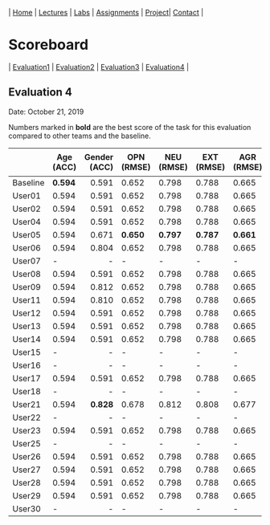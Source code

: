 

| [Home](../index.md) | [Lectures](../lectures.md) | [Labs](../labs.md) | [Assignments](../assignments.md) | [Project](../project.md)| [Contact](../contact.md) |


# Scoreboard

| [Evaluation1](evaluation1.md) | [Evaluation2](evaluation2.md) | [Evaluation3](evaluation3.md) | [Evaluation4](evaluation4.md) |

## Evaluation 4

Date: October 21, 2019

Numbers marked in **bold** are the best score of the task for this evaluation compared to other teams and the baseline.

|       | Age (ACC) | Gender (ACC) | OPN (RMSE) | NEU (RMSE) | EXT (RMSE) | AGR (RMSE) | CON (RMSE) | Full Grade |  Rank 🏆|
|-------|--------------|----------:|------------|------------|------------|------------|------------|------------|-------|
| Baseline|**0.594**|0.591|0.652|0.798|0.788|0.665|0.734|-|6|
| User01 |0.594|0.591|0.652|0.798|0.788|0.665|0.734|-|6|
| User02 |0.594|0.591|0.652|0.798|0.788|0.665|0.734|-|6|
| User04 |0.594|0.591|0.652|0.798|0.788|0.665|0.734|-|6|
| User05 |0.594|0.671|**0.650**|**0.797**|**0.787**|**0.661**|**0.728**|✅|1|
| User06 |0.594|0.804|0.652|0.798|0.788|0.665|0.734|✅|5|
| User07 |-|-|-|-|-|-|-|-|
| User08 |0.594|0.591|0.652|0.798|0.788|0.665|0.734|-|6|
| User09 |0.594|0.812|0.652|0.798|0.788|0.665|0.734|✅|3|
| User11 |0.594|0.810|0.652|0.798|0.788|0.665|0.734|✅|4|
| User12 |0.594|0.591|0.652|0.798|0.788|0.665|0.734|-|6|
| User13 |0.594|0.591|0.652|0.798|0.788|0.665|0.734|-|6|
| User14 |0.594|0.591|0.652|0.798|0.788|0.665|0.734|-|6|
| User15 |-|-|-|-|-|-|-|-|
| User16 |-|-|-|-|-|-|-|-|
| User17 |0.594|0.591|0.652|0.798|0.788|0.665|0.734|-|6|
| User18 |-|-|-|-|-|-|-|-|
| User21 |0.594|**0.828**|0.678|0.812|0.808|0.677|0.756|✅|2|
| User22 |-|-|-|-|-|-|-|-|
| User23 |0.594|0.591|0.652|0.798|0.788|0.665|0.734|-|6|
| User25 |-|-|-|-|-|-|-|-|
| User26 |0.594|0.591|0.652|0.798|0.788|0.665|0.734|-|6|
| User27 |0.594|0.591|0.652|0.798|0.788|0.665|0.734|-|6|
| User28 |0.594|0.591|0.652|0.798|0.788|0.665|0.734|-|6|
| User29 |0.594|0.591|0.652|0.798|0.788|0.665|0.734|-|6|
| User30 |-|-|-|-|-|-|-|-|
